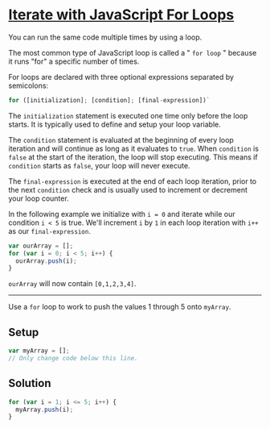 # [Iterate with JavaScript For Loops](https://learn.freecodecamp.org/javascript-algorithms-and-data-structures/basic-javascript/iterate-with-javascript-for-loops)

You can run the same code multiple times by using a loop.

The most common type of JavaScript loop is called a " `for loop` " because it runs "for" a specific number of times.

For loops are declared with three optional expressions separated by semicolons:

```js
for ([initialization]; [condition]; [final-expression])`
```

The `initialization` statement is executed one time only before the loop starts. It is typically used to define and setup your loop variable.

The `condition` statement is evaluated at the beginning of every loop iteration and will continue as long as it evaluates to `true`. When `condition` is `false` at the start of the iteration, the loop will stop executing. This means if `condition` starts as `false`, your loop will never execute.

The `final-expression` is executed at the end of each loop iteration, prior to the next `condition` check and is usually used to increment or decrement your loop counter.

In the following example we initialize with `i = 0` and iterate while our condition `i < 5` is true. We'll increment `i` by `1` in each loop iteration with `i++` as our `final-expression`.

```js
var ourArray = [];
for (var i = 0; i < 5; i++) {
  ourArray.push(i);
}
```

`ourArray` will now contain `[0,1,2,3,4]`.

---

Use a `for` loop to work to push the values 1 through 5 onto `myArray`.

## Setup

```js
var myArray = [];
// Only change code below this line.
```

## Solution

```js
for (var i = 1; i <= 5; i++) {
  myArray.push(i);
}
```